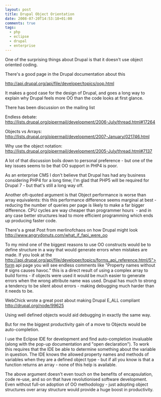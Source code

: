 ```yaml
---
layout: post
title: Drupal Object Orientation
date: 2008-07-20T14:53:18+01:00
comments: true
tags:
  - php
  - eclipse
  - drupal
  - enterprise
---
```


One of the surprising things about Drupal is that it doesn't use object oriented coding.

There's a good page in the Drupal documentation about this

http://api.drupal.org/api/file/developer/topics/oop.html

It makes a good case for the design of Drupal, and goes a long way to explain why Drupal feels more OO than the code looks at first glance.

<!--more-->

There has been discussion on the mailing list

Endless debate:  
http://lists.drupal.org/pipermail/development/2006-July/thread.html#17264

Objects vs Arrays:  
http://lists.drupal.org/pipermail/development/2007-January/021746.html

Why use the object notation:  
http://lists.drupal.org/pipermail/development/2005-July/thread.html#7137

A lot of that discussion boils down to personal preference - but one of the key issues seems to be that OO support in PHP4 is poor.

As an enterprise CMS I don't believe that Drupal has had any business considering PHP4 for a long time; I'm glad that PHP5 will be required for Drupal 7 - but that's still a long way off.

Another oft-quoted argument is that Object performance is worse than array equivalents: this this performance difference seems marginal at best - reducing the number of queries per page is likely to make a far bigger difference. CPU cycles are way cheaper than programmer hours  - and in any case better structures lead to more efficient programming which ends up producing faster code.

There's a great Post from merlinofchaos on how Drupal might look  
http://www.angrydonuts.com/what_if_fapi_were_oo

To my mind one of the biggest reasons to use OO constructs would be to define structure in a way that would generate errors when mistakes are made. If you look at the http://api.drupal.org/api/file/developer/topics/forms_api_reference.html/5">form api page you will see endless comments like "Property names without # signs causes havoc." this is a direct result of using a complex array to build forms - if objects were used it would be much easier to generate errors when the wrong attribute name was used. Drupal has much to strong a tendency to be silent about errors - making debugging much harder than it needs to be.

WebChick wrote a great post about making Drupal E_ALL compliant  
http://drupal.org/node/99625

Using well defined objects would aid debugging in exactly the same way.

But for me the biggest productivity gain of a move to Objects would be auto-completion.

I use the Eclipse IDE for development and find auto-completion invaluable (along with the pop-up documentation and "open declaration"). To work this requires that the IDE be able to determine something about the variable in question. The IDE knows the allowed property names and methods of variables when they are a defined object type - but if all you know is that a function returns an array - none of this help is available.

The above argument doesn't even touch on the benefits of encapsulation, code re-use, and so on that have revolutionised software development. Even without full-on adoption of OO methodology - just adopting object structures over array structure would provide a huge boost in productivity.
